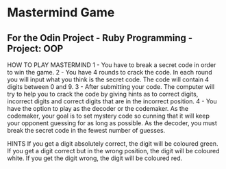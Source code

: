 # Mastermind Game

## For the Odin Project - Ruby Programming - Project: OOP

HOW TO PLAY MASTERMIND
1 - You have to break a secret code in order to win the game.
2 - You have 4 rounds to crack the code. In each round you will input what you think is the secret code. The code will contain 4 digits between 0 and 9.
3 - After submitting your code. The computer will try to help you to crack the code by giving hints as to correct digits, incorrect digits and correct digits that are in the incorrect position.
4 - You have the option to play as the decoder or the codemaker. As the codemaker, your goal is to set mystery code so cunning that it will keep your opponent guessing for as long as possible.
As the decoder, you must break the secret code in the fewest number of guesses.

HINTS
If you get a digit absolutely correct, the digit will be coloured green.
If you get a digit correct but in the wrong position, the digit will be coloured white.
If you get the digit wrong, the digit will be coloured red.
